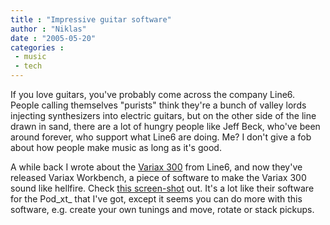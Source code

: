 ```yaml
---
title : "Impressive guitar software"
author : "Niklas"
date : "2005-05-20"
categories : 
 - music
 - tech
---
```


If you love guitars, you've probably come across the company Line6. People calling themselves "purists" think they're a bunch of valley lords injecting synthesizers into electric guitars, but on the other side of the line drawn in sand, there are a lot of hungry people like Jeff Beck, who've been around forever, who support what Line6 are doing. Me? I don't give a fob about how people make music as long as it's good.

A while back I wrote about the [Variax 300](https://niklasblog.com/?p=515) from Line6, and now they've released Variax Workbench, a piece of software to make the Variax 300 sound like hellfire. Check [this screen-shot](http://www.line6.com/media/email/variaxworkbench/image.jpg) out. It's a lot like their software for the Pod_xt_ that I've got, except it seems you can do more with this software, e.g. create your own tunings and move, rotate or stack pickups.
